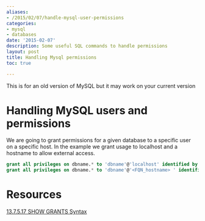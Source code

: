 ```yaml
---
aliases:
- /2015/02/07/handle-mysql-user-permissions
categories:
- mysql 
- databases
date: '2015-02-07'
description: Some useful SQL commands to handle permissions
layout: post
title: Handling Mysql permissions
toc: true

---
```

This is for an old version of MySQL but it may work on your current version

# Handling MySQL users and permissions

We are going to grant permissions for a given database to a specific user on a specific host.
In the example we grant usage to localhost and a hostname to allow external access.

```sql
grant all privileges on dbname.* to 'dbname'@'localhost' identified by 'password';
grant all privileges on dbname.* to 'dbname'@'<FQN_hostname> ' identified by 'password';
```


# Resources

[13.7.5.17 SHOW GRANTS Syntax](https://dev.mysql.com/doc/refman/5.0/en/show-grants.html)